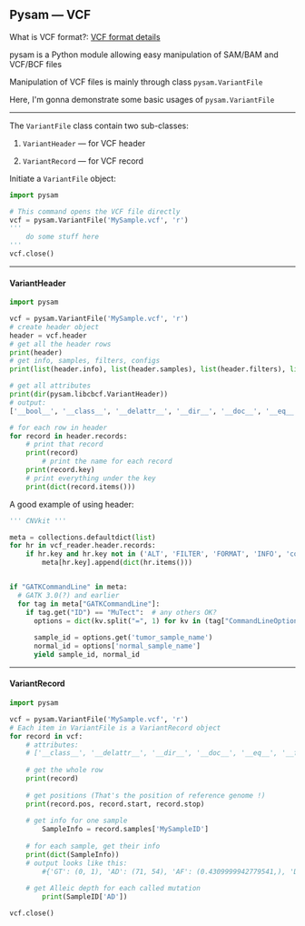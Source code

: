 ## Pysam — VCF

What is VCF format?:   [VCF format details](http://www.internationalgenome.org/wiki/Analysis/Variant%20Call%20Format/vcf-variant-call-format-version-40)



pysam is a Python module allowing easy manipulation of SAM/BAM and VCF/BCF files

Manipulation of VCF files is mainly through class `pysam.VariantFile`

Here, I'm gonna demonstrate some basic usages of  `pysam.VariantFile`

---

The `VariantFile` class contain two sub-classes: 

1. `VariantHeader`   —  for VCF header 

2. `VariantRecord`   —  for VCF record



Initiate a `VariantFile` object:

```python
import pysam

# This command opens the VCF file directly
vcf = pysam.VariantFile('MySample.vcf', 'r')
'''
	do some stuff here
'''
vcf.close()
```



---

#### VariantHeader

```python
import pysam

vcf = pysam.VariantFile('MySample.vcf', 'r')
# create header object
header = vcf.header
# get all the header rows
print(header)
# get info, samples, filters, configs
print(list(header.info), list(header.samples), list(header.filters), list(header.contigs))

# get all attributes 
print(dir(pysam.libcbcf.VariantHeader))
# output:
['__bool__', '__class__', '__delattr__', '__dir__', '__doc__', '__eq__', '__format__', '__ge__', '__getattribute__', '__gt__', '__hash__', '__init__', '__init_subclass__', '__le__', '__lt__', '__ne__', '__new__', '__pyx_vtable__', '__reduce__', '__reduce_ex__', '__repr__', '__setattr__', '__setstate__', '__sizeof__', '__str__', '__subclasshook__', 'add_line', 'add_meta', 'add_record', 'add_sample', 'alts', 'contigs', 'copy', 'filters', 'formats', 'info', 'merge', 'new_record', 'records', 'samples', 'version']

# for each row in header
for record in header.records:
  	# print that record
  	print(record)
		# print the name for each record
    print(record.key)
    # print everything under the key
    print(dict(record.items()))

```



A good example of using header:

```python
''' CNVkit '''

meta = collections.defaultdict(list)
for hr in vcf_reader.header.records:
	if hr.key and hr.key not in ('ALT', 'FILTER', 'FORMAT', 'INFO', 'contig'):
		meta[hr.key].append(dict(hr.items()))


if "GATKCommandLine" in meta:
  # GATK 3.0(?) and earlier
  for tag in meta["GATKCommandLine"]:
    if tag.get("ID") == "MuTect":  # any others OK?
      options = dict(kv.split("=", 1) for kv in (tag["CommandLineOptions"].strip('"').split())if '=' in kv)
      
      sample_id = options.get('tumor_sample_name')
      normal_id = options['normal_sample_name']
      yield sample_id, normal_id
```





*******

#### VariantRecord

```python
import pysam

vcf = pysam.VariantFile('MySample.vcf', 'r')
# Each item in VariantFile is a VariantRecord object
for record in vcf:
  	# attributes:
    # ['__class__', '__delattr__', '__dir__', '__doc__', '__eq__', '__format__', '__ge__', '__getattribute__', '__gt__', '__hash__', '__init__', '__init_subclass__', '__le__', '__lt__', '__ne__', '__new__', '__reduce__', '__reduce_ex__', '__repr__', '__setattr__', '__setstate__', '__sizeof__', '__str__', '__subclasshook__', 'alleles', 'alts', 'chrom', 'contig', 'copy', 'filter', 'format', 'header', 'id', 'info', 'pos', 'qual', 'ref', 'rid', 'rlen', 'samples', 'start', 'stop', 'translate']
    
    # get the whole row
    print(record)
    
    # get positions (That's the position of reference genome !)
    print(record.pos, record.start, record.stop)
    
  	# get info for one sample
		SampleInfo = record.samples['MySampleID']
    
  	# for each sample, get their info
    print(dict(SampleInfo))
    # output looks like this:
		#{'GT': (0, 1), 'AD': (71, 54), 'AF': (0.4309999942779541,), 'DP': 125, 'F1R2': (0, 0), 'F2R1': (71, 54), 'MBQ': (30, 35), 'MFRL': (227, 227), 'MMQ': (60,), 'MPOS': (16,), 'ORIGINAL_CONTIG_MISMATCH': 0, 'SA_MAP_AF': (0.4339999854564667, 0.3840000033378601, 0.4320000112056732), 'SA_POST_PROB': (0.02500000037252903, 0.02800000086426735, 0.9470000267028809)}
    
    # get Alleic depth for each called mutation
		print(SampleID['AD'])

vcf.close()
```






